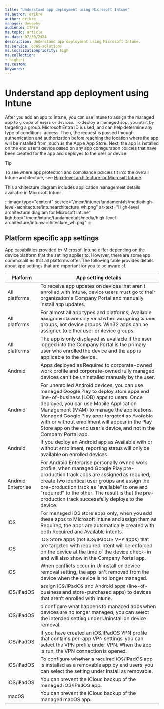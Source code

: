 ```yaml
---
title: "Understand app deployment using Microsoft Intune"
ms.author: erikre
author: erikre
manager: dougeby
audience: ITPro
ms.topic: article
ms.date: 07/30/2024
description: Understand app deployment using Microsoft Intune.
ms.service: o365-solutions
ms.localizationpriority: high
ms.collection:
- highpri
ms.custom:
keywords:
---
```


# Understand app deployment using Intune

After you add an app to Intune, you can use Intune to assign the managed app to groups of users or devices. To deploy a managed app, you start by targeting a group. Microsoft Entra ID is used, and can help determine any type of conditional access. Then, the request is passed through authentication and authorization before reaching the location where the app will be installed from, such as the Apple App Store. Next, the app is installed on the end user's device based on any app configuration policies that have been created for the app and deployed to the user or device.

> [!TIP]
> To see where app protection and compliance policies fit into the overall Intune architecture, see [High-level architecture for Microsoft Intune](/mem/intune/fundamentals/high-level-architecture).

This architecture diagram includes application management details available in Microsoft Intune.

:::image type="content" source="/mem/intune/fundamentals/media/high-level-architecture/intunearchitecture_wh.png" alt-text="High-level architectural diagram for Microsoft Intune"  lightbox="/mem/intune/fundamentals/media/high-level-architecture/intunearchitecture_wh.png" :::

## Platform specific app settings

App capabilities provided by Microsoft Intune differ depending on the device platform that the setting applies to. However, there are some app commonalities that all platforms offer. The following table provides details about app settings that are important for you to be aware of. 

| Platform | App setting details |
|---|---|
| All   platforms | To receive app updates on   devices that aren't enrolled with Intune, device users must go to their   organization's Company Portal and manually install app updates. |
| All   platforms | For   almost all app types and platforms, Available   assignments are only valid when assigning to   user groups, not device groups. Win32 apps can be assigned to either user or   device groups. |
| All   platforms | The app is only displayed as   available if the user logged into the Company Portal is the primary user who   enrolled the device and the app is applicable to the device. |
| Android | Apps   deployed as Required to corporate-owned work profile and corporate-owned   fully managed devices can't be uninstalled manually by the user. |
| Android | For unenrolled Android devices, you can use managed Google Play to deploy store   apps and line-of-business (LOB) apps to users. Once deployed, you can   use Mobile Application Management (MAM) to manage the applications.   Managed Google Play apps targeted as Available with or without   enrollment will appear in the Play Store app on the end user's device,   and not in the Company Portal app.  |
| Android  | If you deploy an Android app   as Available with or without enrollment, reporting status will only be   available on enrolled devices. |
| Android   Enterprise | For Android Enterprise   personally owned work profile, when managed Google Play pre-production track   apps are assigned as required, create two identical user groups and assign   the pre-production track as "available" to one and "required"   to the other. The result is that the pre-production track successfully   deploys to the device. |
| iOS | For managed iOS store apps only,   when you add these apps to Microsoft Intune and assign them as Required, the   apps are automatically created with both Required and Available intents. |
| iOS | iOS   Store apps (not iOS/iPadOS VPP apps) that are targeted with required intent   will be enforced on the device at the time of the device check-in and will   also show in the Company Portal app. |
| iOS | When   conflicts occur in Uninstall on device removal setting, the app isn't removed from the device when the device is no longer managed. |
| iOS/iPadOS | assign   iOS/iPadOS and Android apps (line-of-business and store-purchased apps) to   devices that aren't enrolled with Intune. |
| iOS/iPadOS | o   configure what happens to managed apps when devices are no longer managed,   you can select the intended setting under Uninstall on device removal. |
| iOS/iPadOS | If   you have created an iOS/iPadOS VPN profile that contains per-app VPN   settings, you can select the VPN profile under VPN. When the app is run, the VPN connection is opened. |
| iOS/iPadOS | To configure whether a required   iOS/iPadOS app is installed as a removable app by end users, you can select   the setting under Install as removable. |
| iOS/iPadOS | You can prevent the iCloud   backup of the managed iOS/iPadOS app. |
| macOS | You can prevent the iCloud   backup of the managed macOS app. |

